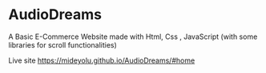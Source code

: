 # AudioDreams

A Basic E-Commerce Website made with Html, Css , JavaScript (with some libraries for scroll functionalities)


Live site 
https://mideyolu.github.io/AudioDreams/#home
